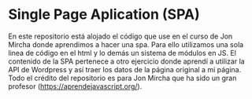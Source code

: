 # Single Page Aplication (SPA)

En este repositorio está alojado el código que use en el curso de Jon Mircha donde aprendimos a hacer una spa. 
Para ello utilizamos una sola linea de código en el html y lo demás un sistema de módulos en JS.
El contenido de la SPA pertenece a otro ejercicio donde aprendí a utilizar la API de Wordpress y así traer los datos de la página original a mi página.
Todo el crédito del repositorio es para Jon Mircha que ha sido un gran profesor (https://aprendejavascript.org/).
